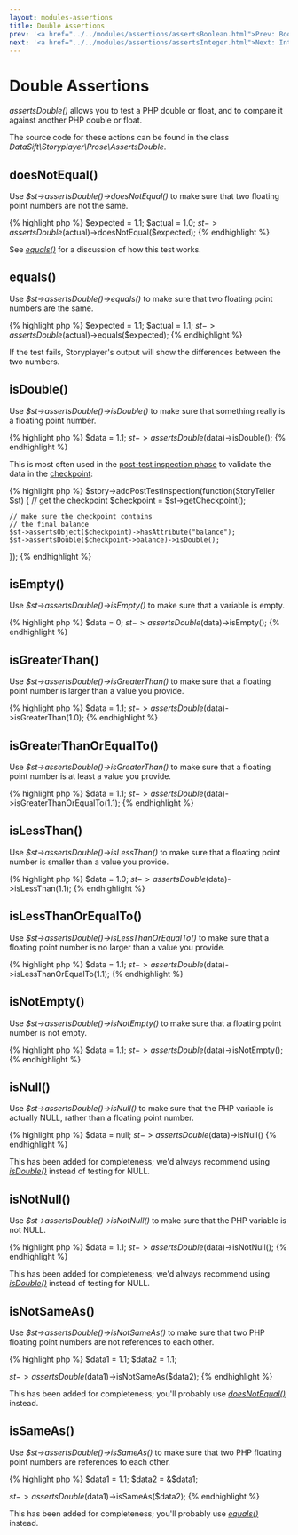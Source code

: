 ```yaml
---
layout: modules-assertions
title: Double Assertions
prev: '<a href="../../modules/assertions/assertsBoolean.html">Prev: Boolean Assertions</a>'
next: '<a href="../../modules/assertions/assertsInteger.html">Next: Integer Assertions</a>'
---
```


# Double Assertions

_assertsDouble()_ allows you to test a PHP double or float, and to compare it against another PHP double or float.

The source code for these actions can be found in the class _DataSift\Storyplayer\Prose\AssertsDouble_.

## doesNotEqual()

Use _$st->assertsDouble()->doesNotEqual()_ to make sure that two floating point numbers are not the same.

{% highlight php %}
$expected = 1.1;
$actual   = 1.0;
$st->assertsDouble($actual)->doesNotEqual($expected);
{% endhighlight %}

See _[equals()](#equals)_ for a discussion of how this test works.

## equals()

Use _$st->assertsDouble()->equals()_ to make sure that two floating point numbers are the same.

{% highlight php %}
$expected = 1.1;
$actual   = 1.1;
$st->assertsDouble($actual)->equals($expected);
{% endhighlight %}

If the test fails, Storyplayer's output will show the differences between the two numbers.

## isDouble()

Use _$st->assertsDouble()->isDouble()_ to make sure that something really is a floating point number.

{% highlight php %}
$data = 1.1;
$st->assertsDouble($data)->isDouble();
{% endhighlight %}

This is most often used in the [post-test inspection phase](../../stories/post-test-inspection.html) to validate the data in the [checkpoint](../../stories/the-checkpoint.html):

{% highlight php %}
$story->addPostTestInspection(function(StoryTeller $st) {
    // get the checkpoint
    $checkpoint = $st->getCheckpoint();

    // make sure the checkpoint contains
    // the final balance
    $st->assertsObject($checkpoint)->hasAttribute("balance");
    $st->assertsDouble($checkpoint->balance)->isDouble();
});
{% endhighlight %}

## isEmpty()

Use _$st->assertsDouble()->isEmpty()_ to make sure that a variable is empty.

{% highlight php %}
$data = 0;
$st->assertsDouble($data)->isEmpty();
{% endhighlight %}

## isGreaterThan()

Use _$st->assertsDouble()->isGreaterThan()_ to make sure that a floating point number is larger than a value you provide.

{% highlight php %}
$data = 1.1;
$st->assertsDouble($data)->isGreaterThan(1.0);
{% endhighlight %}

## isGreaterThanOrEqualTo()

Use _$st->assertsDouble()->isGreaterThan()_ to make sure that a floating point number is at least a value you provide.

{% highlight php %}
$data = 1.1;
$st->assertsDouble($data)->isGreaterThanOrEqualTo(1.1);
{% endhighlight %}

## isLessThan()

Use _$st->assertsDouble()->isLessThan()_ to make sure that a floating point number is smaller than a value you provide.

{% highlight php %}
$data = 1.0;
$st->assertsDouble($data)->isLessThan(1.1);
{% endhighlight %}

## isLessThanOrEqualTo()

Use _$st->assertsDouble()->isLessThanOrEqualTo()_ to make sure that a floating point number is no larger than a value you provide.

{% highlight php %}
$data = 1.1;
$st->assertsDouble($data)->isLessThanOrEqualTo(1.1);
{% endhighlight %}

## isNotEmpty()

Use _$st->assertsDouble()->isNotEmpty()_ to make sure that a floating point number is not empty.

{% highlight php %}
$data = 1.1;
$st->assertsDouble($data)->isNotEmpty();
{% endhighlight %}

## isNull()

Use _$st->assertsDouble()->isNull()_ to make sure that the PHP variable is actually NULL, rather than a floating point number.

{% highlight php %}
$data = null;
$st->assertsDouble($data)->isNull()
{% endhighlight %}

This has been added for completeness; we'd always recommend using _[isDouble()](#isdouble)_ instead of testing for NULL.

## isNotNull()

Use _$st->assertsDouble()->isNotNull()_ to make sure that the PHP variable is not NULL.

{% highlight php %}
$data = 1.1;
$st->assertsDouble($data)->isNotNull();
{% endhighlight %}

This has been added for completeness; we'd always recommend using _[isDouble()](#isdouble)_ instead of testing for NULL.

## isNotSameAs()

Use _$st->assertsDouble()->isNotSameAs()_ to make sure that two PHP floating point numbers are not references to each other.

{% highlight php %}
$data1 = 1.1;
$data2 = 1.1;

$st->assertsDouble($data1)->isNotSameAs($data2);
{% endhighlight %}

This has been added for completeness; you'll probably use _[doesNotEqual()](#doesnotequal)_ instead.

## isSameAs()

Use _$st->assertsDouble()->isSameAs()_ to make sure that two PHP floating point numbers are references to each other.

{% highlight php %}
$data1 = 1.1;
$data2 = &$data1;

$st->assertsDouble($data1)->isSameAs($data2);
{% endhighlight %}

This has been added for completeness; you'll probably use _[equals()](#equals)_ instead.
